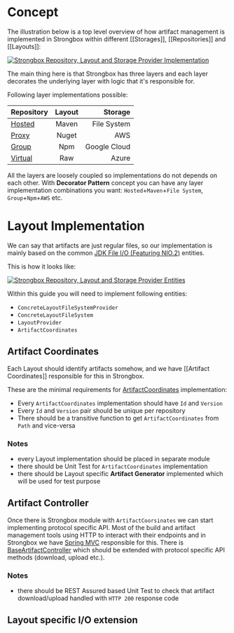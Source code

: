 # Concept

The illustration below is a top level overview of how artifact management is implemented in Strongbox within different [[Storages]], [[Repositories]] and [[Layouts]]:

[![Strongbox Repository, Layout and Storage Provider Implementation](https://github.com/strongbox/strongbox/wiki/resources/images/layout/Strongbox%20Repository%20Layout%20-%20Concept.png)](https://github.com/strongbox/strongbox/wiki/resources/images/layout/Strongbox%20Repository%20Layout%20-%20Concept.png)

The main thing here is that Strongbox has three layers and each layer decorates the underlying layer with logic that it's responsible for.

Following layer implementations possible:

| Repository                      | Layout | Storage      |
| --------------------------------|:------:| ------------:|
| [Hosted](Repositories#hosted)   | Maven  | File System  |
| [Proxy](Repositories#proxy)     | Nuget  | AWS          |
| [Group](Repositories#group)     | Npm    | Google Cloud |
| [Virtual](Repositories#virtual) | Raw    | Azure        |

All the layers are loosely coupled so implementations do not depends on each other. With **Decorator Pattern** concept you can have any layer implementation combinations you want: `Hosted`+`Maven`+`File System`, `Group`+`Npm`+`AWS` etc. 

# Layout Implementation

We can say that artifacts are just regular files, so our implementation is mainly based on the common [JDK File I/O (Featuring NIO.2)](https://docs.oracle.com/javase/tutorial/essential/io/fileio.html) entities. 

This is how it looks like:

[![Strongbox Repository, Layout and Storage Provider Entities](https://github.com/strongbox/strongbox/wiki/resources/images/layout/Strongbox%20Repository%20Layout%20-%20Classes.png)](https://github.com/strongbox/strongbox/wiki/resources/images/layout/Strongbox%20Repository%20Layout%20-%20Classes.png)

Within this guide you will need to implement following entities:
- `ConcreteLayoutFileSystemProvider`
- `ConcreteLayoutFileSystem`
- `LayoutProvider`
- `ArtifactCoordinates`

## Artifact Coordinates

Each Layout should identify artifacts somehow, and we have [[Artifact Coordinates]] responsible for this in Strongbox. 

These are the minimal requirements for [ArtifactCoordinates](https://github.com/strongbox/strongbox/blob/master/strongbox-commons/src/main/java/org/carlspring/strongbox/artifact/coordinates/ArtifactCoordinates.java) implementation: 
- Every `ArtifactCoordinates` implementation should have `Id` and `Version`
- Every `Id` and `Version` pair should be unique per repository
- There should be a transitive function to get `ArtifactCoordinates` from `Path` and vice-versa

### Notes
* every Layout implementation should be placed in separate module
* there should be Unit Test for `ArtifactCoordinates` implementation
* there should be Layout specific **Artifact Generator** implemented which will be used for test purpose

## Artifact Controller

Once there is Strongbox module with `ArtifactCoorsinates` we can start implementing protocol specific API.
Most of the build and artifact management tools using HTTP to interact with their endpoints and in Strongbox we have [Spring MVC](https://docs.spring.io/spring/docs/current/spring-framework-reference/web.html) responsible for this. There is [BaseArtifactController](https://github.com/strongbox/strongbox/blob/master/strongbox-web-core/src/main/java/org/carlspring/strongbox/controllers/BaseArtifactController.java) which should be extended with protocol specific API methods (download, upload etc.).

### Notes
* there should be REST Assured based Unit Test to check that artifact download/upload handled with `HTTP 200` response code


## Layout specific I/O extension

